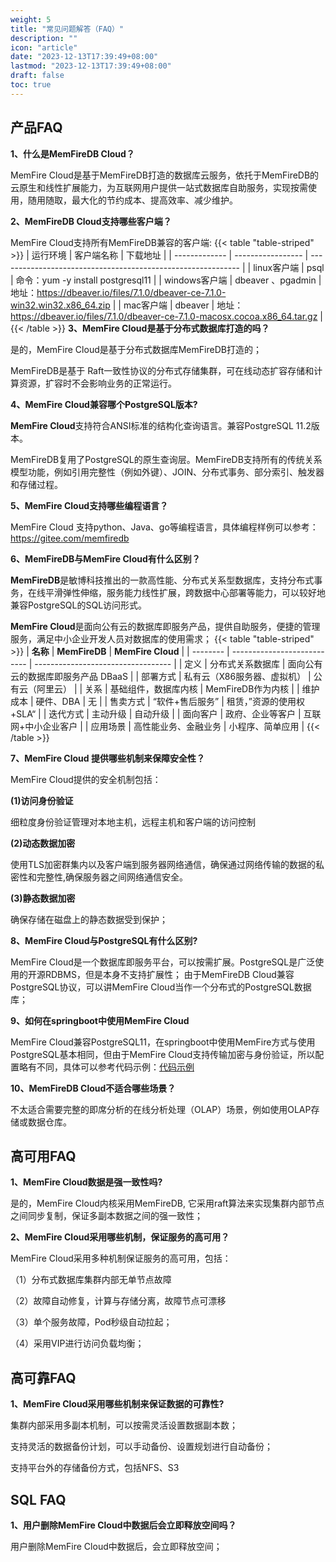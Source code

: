 ```yaml
---
weight: 5
title: "常见问题解答（FAQ）"
description: ""
icon: "article"
date: "2023-12-13T17:39:49+08:00"
lastmod: "2023-12-13T17:39:49+08:00"
draft: false
toc: true
---
```




## 产品FAQ

**1、什么是MemFireDB Cloud？**

MemFire Cloud是基于MemFireDB打造的数据库云服务，依托于MemFireDB的云原生和线性扩展能力，为互联网用户提供一站式数据库自助服务，实现按需使用，随用随取，最大化的节约成本、提高效率、减少维护。

**2、MemFireDB Cloud支持哪些客户端？**

MemFire Cloud支持所有MemFireDB兼容的客户端:
{{< table "table-striped" >}}
| 运行环境      | 客户端名称        | 下载地址                                                     |
| ------------- | ----------------- | ------------------------------------------------------------ |
| linux客户端   | psql              | 命令：yum -y install postgresql11                            |
| windows客户端 | dbeaver 、pgadmin | 地址：https://dbeaver.io/files/7.1.0/dbeaver-ce-7.1.0-win32.win32.x86_64.zip |
| mac客户端    | dbeaver           | 地址：https://dbeaver.io/files/7.1.0/dbeaver-ce-7.1.0-macosx.cocoa.x86_64.tar.gz |
{{< /table >}}
**3、MemFire Cloud是基于分布式数据库打造的吗？**

是的，MemFire Cloud是基于分布式数据库MemFireDB打造的；

MemFireDB是基于 Raft一致性协议的分布式存储集群，可在线动态扩容存储和计算资源，扩容时不会影响业务的正常运行。

**4、MemFire Cloud兼容哪个PostgreSQL版本?**

**MemFire Cloud**支持符合ANSI标准的结构化查询语言。兼容PostgreSQL 11.2版本。

MemFireDB复用了PostgreSQL的原生查询层。MemFireDB支持所有的传统关系模型功能，例如引用完整性（例如外键）、JOIN、分布式事务、部分索引、触发器和存储过程。

**5、MemFire Cloud支持哪些编程语言？**

MemFire Cloud 支持python、Java、go等编程语言，具体编程样例可以参考：https://gitee.com/memfiredb

**6、MemFireDB与MemFire Cloud有什么区别？**

**MemFireDB**是敏博科技推出的一款高性能、分布式关系型数据库，支持分布式事务，在线平滑弹性伸缩，服务能力线性扩展，跨数据中心部署等能力，可以较好地兼容PostgreSQL的SQL访问形式。

**MemFire Cloud**是面向公有云的数据库即服务产品，提供自助服务，便捷的管理服务，满足中小企业开发人员对数据库的使用需求；
{{< table "table-striped" >}}
| **名称** | **MemFireDB**               | **MemFire Cloud**                  |
| -------- | --------------------------- | ---------------------------------- |
| 定义     | 分布式关系数据库            | 面向公有云的数据库即服务产品 DBaaS |
| 部署方式 | 私有云（X86服务器、虚拟机） | 公有云（阿里云）                   |
| 关系     | 基础组件，数据库内核        | MemFireDB作为内核                  |
| 维护成本 | 硬件、DBA                   | 无                                 |
| 售卖方式 | “软件+售后服务”             | 租赁，”资源的使用权+SLA“           |
| 迭代方式 | 主动升级                    | 自动升级                           |
| 面向客户 | 政府、企业等客户            | 互联网+中小企业客户                |
| 应用场景 | 高性能业务、金融业务        | 小程序、简单应用                   |
{{< /table >}}

**7、MemFire Cloud 提供哪些机制来保障安全性？**  

MemFire Cloud提供的安全机制包括：

**(1)访问身份验证**

细粒度身份验证管理对本地主机，远程主机和客户端的访问控制

**(2)动态数据加密**

使用TLS加密群集内以及客户端到服务器网络通信，确保通过网络传输的数据的私密性和完整性,确保服务器之间网络通信安全。

**(3)静态数据加密**

确保存储在磁盘上的静态数据受到保护；

**8、MemFire Cloud与PostgreSQL有什么区别?**  

MemFire Cloud是一个数据库即服务平台，可以按需扩展。PostgreSQL是广泛使用的开源RDBMS，但是本身不支持扩展性；
由于MemFireDB Cloud兼容PostgreSQL协议，可以讲MemFire Cloud当作一个分布式的PostgreSQL数据库；

**9、如何在springboot中使用MemFire Cloud**

MemFire Cloud兼容PostgreSQL11，在springboot中使用MemFire方式与使用PostgreSQL基本相同，但由于MemFire Cloud支持传输加密与身份验证，所以配置略有不同，具体可以参考代码示例：[代码示例](https://gitee.com/memfiredb/mefiredb-example-spring)


**10、MemFireDB Cloud不适合哪些场景？**

不太适合需要完整的即席分析的在线分析处理（OLAP）场景，例如使用OLAP存储或数据仓库。


## 高可用FAQ

**1、MemFire Cloud数据是强一致性吗?** 

是的，MemFire Cloud内核采用MemFireDB, 它采用raft算法来实现集群内部节点之间同步复制，保证多副本数据之间的强一致性；

**2、MemFire Cloud采用哪些机制，保证服务的高可用？**

MemFire Cloud采用多种机制保证服务的高可用，包括：

（1）分布式数据库集群内部无单节点故障

（2）故障自动修复，计算与存储分离，故障节点可漂移

（3）单个服务故障，Pod秒级自动拉起；

（4）采用VIP进行访问负载均衡；

## 高可靠FAQ

**1、MemFire Cloud采用哪些机制来保证数据的可靠性?**

集群内部采用多副本机制，可以按需灵活设置数据副本数； 

支持灵活的数据备份计划，可以手动备份、设置规划进行自动备份；  

支持平台外的存储备份方式，包括NFS、S3  

## SQL FAQ

**1、用户删除MemFire Cloud中数据后会立即释放空间吗？**

用户删除MemFire Cloud中数据后，会立即释放空间；